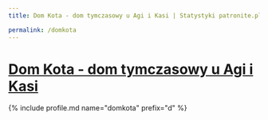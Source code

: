 ```yaml
---
title: Dom Kota - dom tymczasowy u Agi i Kasi | Statystyki patronite.pl | Patromierz

permalink: /domkota
---
```


# [Dom Kota - dom tymczasowy u Agi i Kasi](https://patronite.pl/domkota)

{% include profile.md name="domkota" prefix="d" %}
